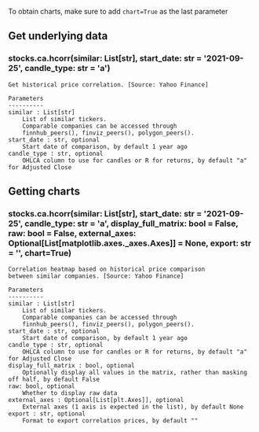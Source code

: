 To obtain charts, make sure to add `chart=True` as the last parameter

## Get underlying data 
### stocks.ca.hcorr(similar: List[str], start_date: str = '2021-09-25', candle_type: str = 'a')


    Get historical price correlation. [Source: Yahoo Finance]

    Parameters
    ----------
    similar : List[str]
        List of similar tickers.
        Comparable companies can be accessed through
        finnhub_peers(), finviz_peers(), polygon_peers().
    start_date : str, optional
        Start date of comparison, by default 1 year ago
    candle_type : str, optional
        OHLCA column to use for candles or R for returns, by default "a" for Adjusted Close

## Getting charts 
### stocks.ca.hcorr(similar: List[str], start_date: str = '2021-09-25', candle_type: str = 'a', display_full_matrix: bool = False, raw: bool = False, external_axes: Optional[List[matplotlib.axes._axes.Axes]] = None, export: str = '', chart=True)


    Correlation heatmap based on historical price comparison
    between similar companies. [Source: Yahoo Finance]

    Parameters
    ----------
    similar : List[str]
        List of similar tickers.
        Comparable companies can be accessed through
        finnhub_peers(), finviz_peers(), polygon_peers().
    start_date : str, optional
        Start date of comparison, by default 1 year ago
    candle_type : str, optional
        OHLCA column to use for candles or R for returns, by default "a" for Adjusted Close
    display_full_matrix : bool, optional
        Optionally display all values in the matrix, rather than masking off half, by default False
    raw: bool, optional
        Whether to display raw data
    external_axes : Optional[List[plt.Axes]], optional
        External axes (1 axis is expected in the list), by default None
    export : str, optional
        Format to export correlation prices, by default ""
